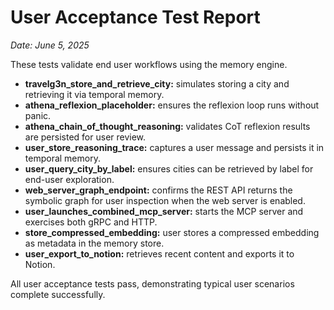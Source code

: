 # User Acceptance Test Report

*Date: June 5, 2025*

These tests validate end user workflows using the memory engine.

- **travelg3n_store_and_retrieve_city:** simulates storing a city and retrieving it via temporal memory.
- **athena_reflexion_placeholder:** ensures the reflexion loop runs without panic.
- **athena_chain_of_thought_reasoning:** validates CoT reflexion results are persisted for user review.
- **user_store_reasoning_trace:** captures a user message and persists it in temporal memory.
- **user_query_city_by_label:** ensures cities can be retrieved by label for end-user exploration.
- **web_server_graph_endpoint:** confirms the REST API returns the symbolic
  graph for user inspection when the web server is enabled.
- **user_launches_combined_mcp_server:** starts the MCP server and exercises both gRPC and HTTP.
- **store_compressed_embedding:** user stores a compressed embedding as metadata in the memory store.
- **user_export_to_notion:** retrieves recent content and exports it to Notion.

All user acceptance tests pass, demonstrating typical user scenarios complete successfully.

